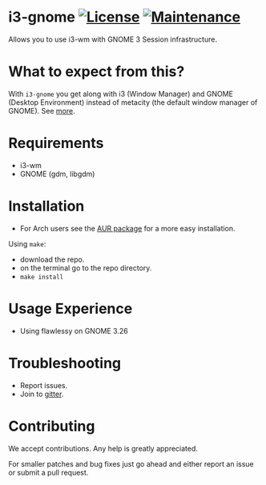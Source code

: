 # i3-gnome [![License](http://img.shields.io/badge/license-MIT-blue.svg?style=flat)](http://choosealicense.com/licenses/mit/) [![Maintenance](https://img.shields.io/maintenance/yes/2017.svg)]()

Allows you to use i3-wm with GNOME 3 Session infrastructure.

# What to expect from this?
With `i3-gnome` you get along with i3 (Window Manager) and GNOME (Desktop Environment) instead of metacity (the default window manager of GNOME).
See [more](https://github.com/lvillani/i3-gnome/issues/10).

# Requirements
* i3-wm
* GNOME (gdm, libgdm)

# Installation
* For Arch users see the [AUR package](https://aur.archlinux.org/packages/i3-gnome/) for a more easy installation.

Using `make`:
* download the repo.
* on the terminal go to the repo directory.
* `make install`

# Usage Experience
* Using flawlessy on GNOME 3.26

# Troubleshooting
* Report issues.
* Join to [gitter](https://gitter.im/i3-gnome/Lobby).

# Contributing
We accept contributions. Any help is greatly appreciated.

For smaller patches and bug fixes just go ahead and either report an issue or submit a pull
request.

